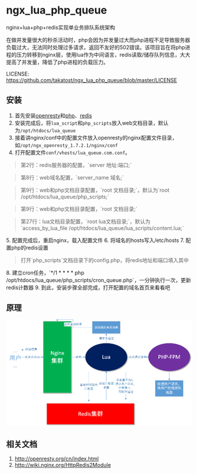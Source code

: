 ngx_lua_php_queue
=================

nginx+lua+php+redis实现单业务排队系统架构

在做并发量很大的秒杀活动时，php会因为并发量过大而php进程不足导致服务器负载过大，无法同时处理过多请求，返回不友好的502错误。该项目旨在将php进程的压力转移到nginx层，使用lua作为中间语言，redis读取/储存队列信息，大大提高了并发量，降低了php进程的负载压力。

LICENSE:
https://github.com/takatost/ngx_lua_php_queue/blob/master/LICENSE

安装
------------

1. 首先安装[openresty](http://openresty.org/cn/index.html)和[php](http://www.php.net)、[redis](http://www.redis.io)
2. 安装完成后，将`lua_script`和`php_scripts`放入web文档目录，默认为`/opt/htdocs/lua_queue`
3. 接着讲nginx/conf中的配置文件放入openresty的nginx配置文件目录，如`/opt/ngx_openresty_1.7.2.1/nginx/conf`
4. 打开配置文件`conf/vhosts/lua_queue.com.conf`。
<blockquote>第2行：redis服务器的配置，`server 地址:端口;`</blockquote>
<blockquote>第8行：web域名配置，`server_name 域名;`</blockquote>
<blockquote>第9行：web和php文档目录配置，`root 文档目录;`，默认为`root /opt/htdocs/lua_queue/php_scripts;`</blockquote>
<blockquote>第9行：web和php文档目录配置，`root 文档目录;`</blockquote>
<blockquote>第27行：lua文档目录配置，`root lua文档目录;`，默认为`access_by_lua_file /opt/htdocs/lua_queue/lua_scripts/content.lua;`</blockquote>
5. 配置完成后，重启nginx，载入配置文件
6. 将域名的hosts写入/etc/hosts
7. 配置php的redis设置
<blockquote>
打开`php_scripts`文档目录下的config.php，将redis地址和端口填入其中
</blockquote>
8. 建立cron任务，`*/1 * * * * php /opt/htdocs/lua_queue/php_scripts/cron_queue.php`，一分钟执行一次，更新redis计数器
9. 到此，安装步骤全部完成，打开配置的域名首页来看看吧

原理
------------
![流程图](ngx_lua_php_queue.png)

相关文档
------------
1. http://openresty.org/cn/index.html
2. http://wiki.nginx.org/HttpRedis2Module
